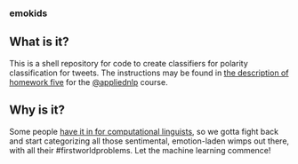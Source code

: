 ### emokids

## What is it?

This is a shell repository for code to create classifiers for polarity classification for tweets. The instructions may be found in [the description of homework five]() for the [@appliednlp](http://twitter.com/appliednlp) course.

## Why is it?

Some people [have it in for computational linguists](http://xkcd.com/114/), so we gotta fight back and start categorizing all those sentimental, emotion-laden wimps out there, with all their #firstworldproblems. Let the machine learning commence!




